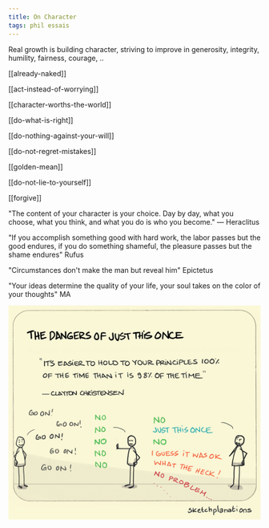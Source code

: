 ```yaml
---
title: On Character
tags: phil essais 
---
```


Real growth is building character, striving to improve in generosity, integrity, humility, fairness, courage, .. 

[[already-naked]]

[[act-instead-of-worrying]]

[[character-worths-the-world]]

[[do-what-is-right]]

[[do-nothing-against-your-will]]

[[do-not-regret-mistakes]]

[[golden-mean]]

[[do-not-lie-to-yourself]]

[[forgive]]


"The content of your character is your choice. Day by day, what you choose, what you think, and what you do is who you become." — Heraclitus 

"If you accomplish something good with hard work, the labor passes but the good endures, 
if you do something shameful, the pleasure passes but the shame endures" Rufus 

"Circumstances don't make the man but reveal him" Epictetus 

"Your ideas determine the quality of your life, your soul takes on the color of your thoughts" MA 


![](/static/img/principles-all-the-time.jpeg)

